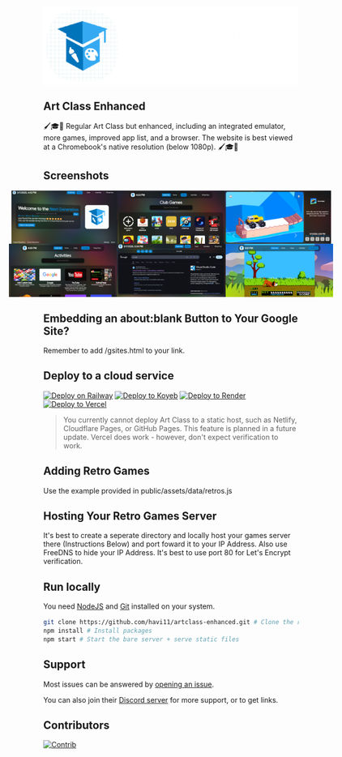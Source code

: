 
  <img align="center" src="public/assets/images/Readme-Icon.png"/>

## Art Class Enhanced

🖌️🎓🎨 Regular Art Class but enhanced, including an integrated emulator, more games, improved app list, and a browser. The website is best viewed at a Chromebook's native resolution (below 1080p). 🖌️🎓🎨

## Screenshots
<div align="center" style="display: flex;
    align-items: center;
    justify-content: center;">
<img src="public/assets/images/Preview-1.png" style="height: 105px" />
<img src="public/assets/images/Preview-2.png" style="height: 105px" />
<img src="public/assets/images/Preview-3.png" style="height: 105px" />
</div>
<div align="center" style="display: flex;
    align-items: center;
    justify-content: center;">
<img src="public/assets/images/Preview-4.png" style="height: 105px" />
<img src="public/assets/images/Preview-5.png" style="height: 105px" />
<img src="public/assets/images/Preview-6.png" style="height: 105px" />
</div>

## Embedding an about:blank Button to Your Google Site?
Remember to add /gsites.html to your link.

## Deploy to a cloud service
[![Deploy on Railway](https://binbashbanana.github.io/deploy-buttons/buttons/remade/railway.svg)](https://railway.app/new/template?template=https://github.com/havi11/artclass-enhanced)
[![Deploy to Koyeb](https://binbashbanana.github.io/deploy-buttons/buttons/remade/koyeb.svg)](https://app.koyeb.com/deploy?type=git&repository=github.com/havi11/artclass-enhanced&branch=main&name=v4)
[![Deploy to Render](https://binbashbanana.github.io/deploy-buttons/buttons/remade/render.svg)](https://render.com/deploy?repo=https://github.com/havi11/artclass-enhanced)
[![Deploy to Vercel](https://binbashbanana.github.io/deploy-buttons/buttons/remade/vercel.svg)](https://vercel.com/new/clone?repository-url=https://github.com/havi11/artclass-enhanced)

> You currently cannot deploy Art Class to a static host, such as Netlify, Cloudflare Pages, or GitHub Pages. This feature is planned in a future update. Vercel does work - however, don't expect verification to work.

## Adding Retro Games
Use the example provided in public/assets/data/retros.js

## Hosting Your Retro Games Server
It's best to create a seperate directory and locally host your games server there (Instructions Below) and port foward it to your IP Address. Also use FreeDNS to hide your IP Address. It's best to use port 80 for Let's Encrypt verification.

## Run locally

You need [NodeJS](https://nodejs.org) and [Git](https://git-scm.com/download) installed on your system.

````bash
git clone https://github.com/havi11/artclass-enhanced.git # Clone the repo
npm install # Install packages
npm start # Start the bare server + serve static files
````

## Support
Most issues can be answered by [opening an issue](https://github.com/havi11/artclass-enhanced/issues).

You can also join their [Discord server](https://discord.gg/desmos) for more support, or to get links.

## Contributors

[![Contrib](https://contrib.rocks/image?repo=art-class/v4#)](https://github.com/art-class/v4/graphs/contributors)
